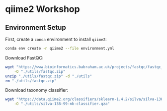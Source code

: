 # qiime2 Workshop

## Environment Setup

First, create a `conda` environment to install `qiime2`:

```bash
conda env create -n qiime2 --file environment.yml
```

Download FastQC:

```bash
wget "https://www.bioinformatics.babraham.ac.uk/projects/fastqc/fastqc_v0.12.1.zip" \
    -O "./utils/fastqc.zip"
unzip "./utils/fastqc.zip" -d "./utils"
rm "./utils/fastqc.zip"
```

Download taxonomy classifier:

```bash
wget "https://data.qiime2.org/classifiers/sklearn-1.4.2/silva/silva-138-99-nb-classifier.qza" \
    -O "./utils/silva-138-99-nb-classifier.qza"
```

